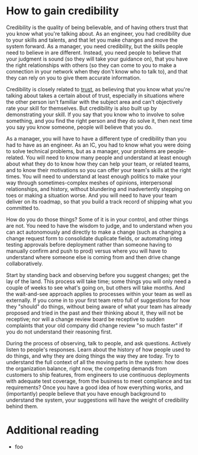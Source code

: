 # How to gain credibility

Credibility is the quality of being believable, and of having others trust that you know what 
you're talking about. As an engineer, you had credibility due to your skills and talents, and 
that let you make changes and move the system forward. As a manager, you need credibility,
but the skills people need to believe in are different. Instead, you need people to believe
that your judgment is sound (so they will take your guidance on), that you have the right
relationships with others (so they can come to you to make a connection in your network when 
they don't know who to talk to), and that they can rely on you to give them accurate 
information. 

Credibility is closely related to [trust](earn-trust-from-others.md), as believing that you
know what you're talking about takes a certain about of trust, especially in situations where
the other person isn't familiar with the subject area and can't objectively rate your skill
for themselves. But credibility is also built up by demonstrating your skill. If you say that 
you know who to involve to solve something, and you find the right person and they do solve
it, then next time you say you know someone, people will believe that you do.

As a manager, you will have to have a different type of credibility than you had to have 
as an engineer. As an IC, you had to know what you were doing to solve technical 
problems, but as a manager, your problems are people-related. You will need to know many
people and understand at least enough about what they do to know how they can help your 
team, or related teams, and to know their motivations so you can offer your team's
skills at the right times. You will need to understand at least enough politics to make your
way through sometimes-complex meshes of opinions, interpersonal relationships, and history,
without blundering and inadvertently stepping on toes or making a situation worse. And you
will need to have your team deliver on its roadmap, so that you build a track record of
shipping what you committed to.

How do you do those things? Some of it is in your control, and other things are not. You
need to have the wisdom to judge, and to understand when you can act autonomously and 
directly to make a change (such as changing a change request form to consolidate duplicate 
fields, or automating integ testing approvals before deployment rather than someone 
having to manually confirm and push to prod) versus where you will have to understand where 
someone else is coming from and then drive change collaboratively. 

Start by standing back and observing before you suggest changes; get the
lay of the land. This process will take time; some things you will only need a couple of
weeks to see what's going on, but others will take months. And the wait-and-see approach
applies to processes within your team as well as externally. If you come in to your first 
team retro full of suggestions for how they "should" do things, without being aware of what your
team has already proposed and tried in the past and their thinking about it, they will 
not be receptive; nor will a change review board be receptive to sudden complaints that
your old company did change review "so much faster" if you do not understand their reasoning
first. 

During the process of observing, talk to people, and ask questions. Actively listen to 
people's responses. Learn about the history of how people used to do things, and why 
they are doing things the way they are today. Try to understand the full context of
all the moving parts in the system: how does the organization balance, right now, the
competing demands from customers to ship features, from engineers to use continuous
deployments with adequate test coverage, from the business to meet compliance and tax 
requirements? Once you have a good idea of how everything works, and (importantly) people
believe that you have enough background to understand the system, your suggestions
will have the weight of credibility behind them.

# Additional reading

* foo
